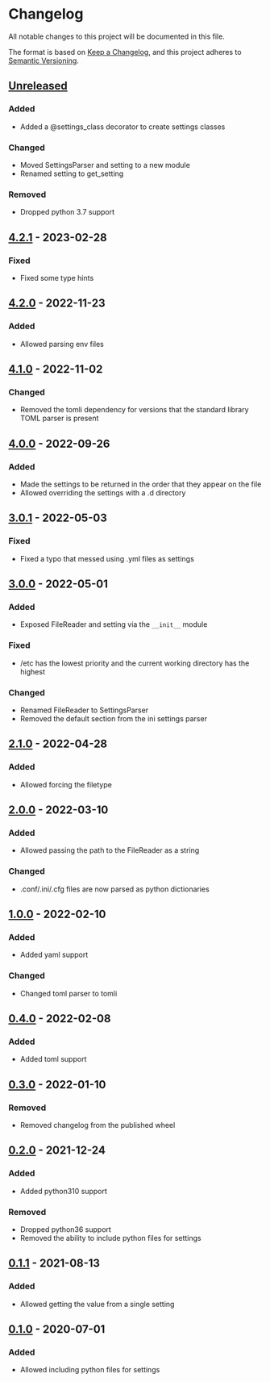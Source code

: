 # Changelog

All notable changes to this project will be documented in this file.

The format is based on [Keep a Changelog], and this project adheres to [Semantic Versioning].

## [Unreleased]

### Added

- Added a @settings_class decorator to create settings classes

### Changed

- Moved SettingsParser and setting to a new module
- Renamed setting to get_setting

### Removed

- Dropped python 3.7 support

## [4.2.1] - 2023-02-28

### Fixed

- Fixed some type hints

## [4.2.0] - 2022-11-23

### Added

- Allowed parsing env files

## [4.1.0] - 2022-11-02

### Changed

- Removed the tomli dependency for versions that the standard library TOML parser is present

## [4.0.0] - 2022-09-26

### Added

- Made the settings to be returned in the order that they appear on the file
- Allowed overriding the settings with a .d directory

## [3.0.1] - 2022-05-03

### Fixed

- Fixed a typo that messed using .yml files as settings

## [3.0.0] - 2022-05-01

### Added

- Exposed FileReader and setting via the `__init__` module

### Fixed

- /etc has the lowest priority and the current working directory has the highest

### Changed

- Renamed FileReader to SettingsParser
- Removed the default section from the ini settings parser

## [2.1.0] - 2022-04-28

### Added

- Allowed forcing the filetype

## [2.0.0] - 2022-03-10

### Added

- Allowed passing the path to the FileReader as a string

### Changed

- .conf/.ini/.cfg files are now parsed as python dictionaries

## [1.0.0] - 2022-02-10

### Added

- Added yaml support

### Changed

- Changed toml parser to tomli

## [0.4.0] - 2022-02-08

### Added

- Added toml support

## [0.3.0] - 2022-01-10

### Removed

- Removed changelog from the published wheel

## [0.2.0] - 2021-12-24

### Added

- Added python310 support

### Removed

- Dropped python36 support
- Removed the ability to include python files for settings

## [0.1.1] - 2021-08-13

### Added

- Allowed getting the value from a single setting

## [0.1.0] - 2020-07-01

### Added

- Allowed including python files for settings


[Keep a Changelog]: https://keepachangelog.com/en/1.0.0/
[Semantic Versioning]: https://semver.org/spec/v2.0.0.html
[Unreleased]: https://github.com/spapanik/dj_settings/compare/v4.2.1...main
[4.2.1]: https://github.com/spapanik/dj_settings/compare/v4.2.0...v4.2.1
[4.2.0]: https://github.com/spapanik/dj_settings/compare/v4.1.0...v4.2.0
[4.1.0]: https://github.com/spapanik/dj_settings/compare/v4.0.0...v4.1.0
[4.0.0]: https://github.com/spapanik/dj_settings/compare/v3.0.1...v4.0.0
[3.0.1]: https://github.com/spapanik/dj_settings/compare/v3.0.0...v3.0.1
[3.0.0]: https://github.com/spapanik/dj_settings/compare/v2.1.0...v3.0.0
[2.1.0]: https://github.com/spapanik/dj_settings/compare/v2.0.0...v2.1.0
[2.0.0]: https://github.com/spapanik/dj_settings/compare/v1.0.0...v2.0.0
[1.0.0]: https://github.com/spapanik/dj_settings/compare/v0.4.0...v1.0.0
[0.4.0]: https://github.com/spapanik/dj_settings/compare/v0.3.0...v0.4.0
[0.3.0]: https://github.com/spapanik/dj_settings/compare/v0.2.0...v0.3.0
[0.2.0]: https://github.com/spapanik/dj_settings/compare/v0.1.1...v0.2.0
[0.1.1]: https://github.com/spapanik/dj_settings/compare/v0.1.0...v0.1.1
[0.1.0]: https://github.com/spapanik/dj_settings/releases/tag/v0.1.0
